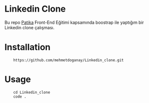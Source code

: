 # Linkedin Clone

Bu repo [Patika](https://www.patika.dev/) Front-End Eğitimi kapsamında boostrap ile  yaptığım bir Linkedin clone çalışması.


# Installation
```
    https://github.com/mehmetdoganay/Linkedin_clone.git
```


# Usage 
```
    cd Linkedin_clone
    code .
```
